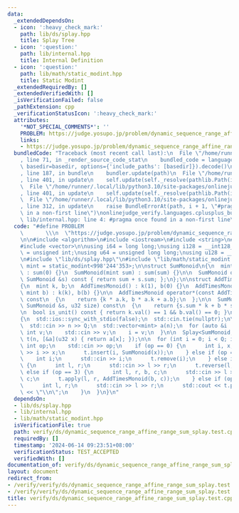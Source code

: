 ```yaml
---
data:
  _extendedDependsOn:
  - icon: ':heavy_check_mark:'
    path: lib/ds/splay.hpp
    title: Splay Tree
  - icon: ':question:'
    path: lib/internal.hpp
    title: Internal Definition
  - icon: ':question:'
    path: lib/math/static_modint.hpp
    title: Static Modint
  _extendedRequiredBy: []
  _extendedVerifiedWith: []
  _isVerificationFailed: false
  _pathExtension: cpp
  _verificationStatusIcon: ':heavy_check_mark:'
  attributes:
    '*NOT_SPECIAL_COMMENTS*': ''
    PROBLEM: https://judge.yosupo.jp/problem/dynamic_sequence_range_affine_range_sum
    links:
    - https://judge.yosupo.jp/problem/dynamic_sequence_range_affine_range_sum
  bundledCode: "Traceback (most recent call last):\n  File \"/home/runner/.local/lib/python3.10/site-packages/onlinejudge_verify/documentation/build.py\"\
    , line 71, in _render_source_code_stat\n    bundled_code = language.bundle(stat.path,\
    \ basedir=basedir, options={'include_paths': [basedir]}).decode()\n  File \"/home/runner/.local/lib/python3.10/site-packages/onlinejudge_verify/languages/cplusplus.py\"\
    , line 187, in bundle\n    bundler.update(path)\n  File \"/home/runner/.local/lib/python3.10/site-packages/onlinejudge_verify/languages/cplusplus_bundle.py\"\
    , line 401, in update\n    self.update(self._resolve(pathlib.Path(included), included_from=path))\n\
    \  File \"/home/runner/.local/lib/python3.10/site-packages/onlinejudge_verify/languages/cplusplus_bundle.py\"\
    , line 401, in update\n    self.update(self._resolve(pathlib.Path(included), included_from=path))\n\
    \  File \"/home/runner/.local/lib/python3.10/site-packages/onlinejudge_verify/languages/cplusplus_bundle.py\"\
    , line 312, in update\n    raise BundleErrorAt(path, i + 1, \"#pragma once found\
    \ in a non-first line\")\nonlinejudge_verify.languages.cplusplus_bundle.BundleErrorAt:\
    \ lib/internal.hpp: line 4: #pragma once found in a non-first line\n"
  code: "#define PROBLEM                                                         \
    \       \\\n  \"https://judge.yosupo.jp/problem/dynamic_sequence_range_affine_range_sum\"\
    \n\n#include <algorithm>\n#include <iostream>\n#include <string>\n#include <tuple>\n\
    #include <vector>\n\nusing i64 = long long;\nusing i128 = __int128_t;\nusing u32\
    \ = unsigned int;\nusing u64 = unsigned long long;\nusing u128 = __uint128_t;\n\
    \n#include \"lib/ds/splay.hpp\"\n#include \"lib/math/static_modint.hpp\"\n\nusing\
    \ mint = static_modint<998'244'353>;\n\nstruct SumMonoid\n{\n  mint sum;\n  SumMonoid()\
    \ : sum(0) {}\n  SumMonoid(mint sum) : sum(sum) {}\n\n  SumMonoid operator*(const\
    \ SumMonoid &s) const { return sum + s.sum; };\n};\n\nstruct AddTimesMonoid\n\
    {\n  mint k, b;\n  AddTimesMonoid() : k(1), b(0) {}\n  AddTimesMonoid(mint k,\
    \ mint b) : k(k), b(b) {}\n\n  AddTimesMonoid operator*(const AddTimesMonoid &a)\
    \ const\n  {\n    return {k * a.k, b * a.k + a.b};\n  };\n\n  SumMonoid operator()(const\
    \ SumMonoid &s, u32 size) const\n  {\n    return {s.sum * k + b * size};\n  }\n\
    \n  bool is_unit() const { return k.val() == 1 && b.val() == 0; }\n};\n\nint main()\n\
    {\n  std::ios::sync_with_stdio(false);\n  std::cin.tie(nullptr);\n\n  int n, Q;\n\
    \  std::cin >> n >> Q;\n  std::vector<mint> a(n);\n  for (auto &i : a) {\n   \
    \ int v;\n    std::cin >> v;\n    i = v;\n  }\n\n  Splay<SumMonoid, AddTimesMonoid>\
    \ t(n, [&a](u32 x) { return a[x]; });\n\n  for (int i = 0; i < Q; i++) {\n   \
    \ int op;\n    std::cin >> op;\n    if (op == 0) {\n      int i, x;\n      std::cin\
    \ >> i >> x;\n      t.insert(i, SumMonoid(x));\n    } else if (op == 1) {\n  \
    \    int i;\n      std::cin >> i;\n      t.remove(i);\n    } else if (op == 2)\
    \ {\n      int l, r;\n      std::cin >> l >> r;\n      t.reverse(l, r);\n    }\
    \ else if (op == 3) {\n      int l, r, b, c;\n      std::cin >> l >> r >> b >>\
    \ c;\n      t.apply(l, r, AddTimesMonoid(b, c));\n    } else if (op == 4) {\n\
    \      int l, r;\n      std::cin >> l >> r;\n      std::cout << t.prod(l, r).sum.val()\
    \ << \"\\n\";\n    }\n  }\n}\n"
  dependsOn:
  - lib/ds/splay.hpp
  - lib/internal.hpp
  - lib/math/static_modint.hpp
  isVerificationFile: true
  path: verify/ds/dynamic_sequence_range_affine_range_sum_splay.test.cpp
  requiredBy: []
  timestamp: '2024-06-14 09:23:51+08:00'
  verificationStatus: TEST_ACCEPTED
  verifiedWith: []
documentation_of: verify/ds/dynamic_sequence_range_affine_range_sum_splay.test.cpp
layout: document
redirect_from:
- /verify/verify/ds/dynamic_sequence_range_affine_range_sum_splay.test.cpp
- /verify/verify/ds/dynamic_sequence_range_affine_range_sum_splay.test.cpp.html
title: verify/ds/dynamic_sequence_range_affine_range_sum_splay.test.cpp
---
```

